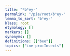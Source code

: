 ```yaml
---
title: "*bʰey-"
permalink: "/pie/root/bʰey-"
lemma_to_sort: "bʰey-"
klass: root
etymology: []
markers: []
synonyms: []
definitions: [["bee"]]
topics: ["ine-pro:Insects"]
---
```


